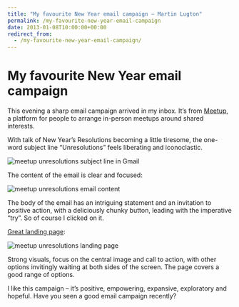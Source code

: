 ```yaml
---
title: "My favourite New Year email campaign – Martin Lugton"
permalink: /my-favourite-new-year-email-campaign
date: 2013-01-08T10:00:00+00:00
redirect_from:
  - /my-favourite-new-year-email-campaign/
---
```


# My favourite New Year email campaign

This evening a sharp email campaign arrived in my inbox. It’s from [Meetup](http://www.meetup.com/), a platform for people to arrange in-person meetups around shared interests.

With talk of New Year’s Resolutions becoming a little tiresome, the one-word subject line “Unresolutions” feels liberating and iconoclastic.

![meetup unresolutions subject line in Gmail](My%20favourite%20New%20Year%20email%20campaign%20%E2%80%93%20Martin%20Lugton_files/meetup-unresolutions.png)

The content of the email is clear and focused:

![meetup unresolutions email content](My%20favourite%20New%20Year%20email%20campaign%20%E2%80%93%20Martin%20Lugton_files/meetup-unresolutions-email-content.png)

The body of the email has an intriguing statement and an invitation to positive action, with a deliciously chunky button, leading with the imperative “try”. So of course I clicked on it.

[Great landing page](http://www.meetup.com/2013/?a=un1_btn#outdoor):

![meetup unresolutions landing page](My%20favourite%20New%20Year%20email%20campaign%20%E2%80%93%20Martin%20Lugton_files/meetup-unresolutions-landing-page.png)

Strong visuals, focus on the central image and call to action, with other options invitingly waiting at both sides of the screen. The page covers a good range of options.

I like this campaign – it’s positive, empowering, expansive, exploratory and hopeful. Have you seen a good email campaign recently?
